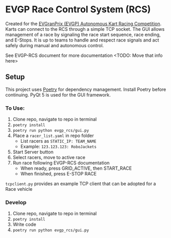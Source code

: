 # EVGP Race Control System (RCS)

Created for the [EVGranPrix (EVGP) Autonomous Kart Racing Competition](https://evgrandprix.org/autonomous/).
Karts can connect to the RCS through a simple TCP socket.
The GUI allows management of a race by signaling the race start sequence, race ending, and E-Stops. It is up to teams to handle and respect race signals and act safely during manual and autonomous control.

See EVGP-RCS document for more documentation <TODO: Move that info here>



## Setup

This project uses [Poetry](https://python-poetry.org/) for dependency management. Install Poetry before continuing.
PyQt 5 is used for the GUI framework.

### To Use:
1. Clone repo, navigate to repo in terminal
1. ``poetry install``
1. ``poetry run python evgp_rcs/gui.py``
1. Place a ``racer_list.yaml`` in repo folder
    - List racers as ``STATIC_IP: TEAM_NAME``
    - Example: ``123.123.123: RoboJackets``
1. Start Server button
1. Select racers, move to active race
1. Run race following EVGP-RCS documentation
    - When ready, press GRID_ACTIVE, then START_RACE
    - When finished, press E-STOP RACE


``tcpclient.py`` provides an example TCP client that can be adopted for a Race vehicle

### Develop
1. Clone repo, navigate to repo in terminal
1. ``poetry install``
1. Write code
1. ``poetry run python evgp_rcs/gui.py``
